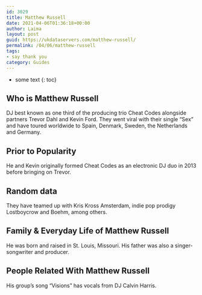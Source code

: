 ```yaml
---
id: 3029
title: Matthew Russell
date: 2021-04-06T01:36:18+00:00
author: Laima
layout: post
guid: https://ukdataservers.com/matthew-russell/
permalink: /04/06/matthew-russell
tags:
- say thank you
category: Guides
---
```


* some text
{: toc}


## Who is Matthew Russell
                  
                  
                  
DJ best known as one third of the producing trio Cheat Codes alongside partners Trevor Dahl and Kevin Ford. They went viral with their single &#8220;Sex&#8221; and have toured worldwide to Spain, Denmark, Sweden, the Netherlands and Germany. 
                  
              
            
              
            
                
                
                
## Prior to Popularity
                  
                  
                  
He and Kevin originally formed Cheat Codes as an electronic DJ duo in 2013 before bringing on Trevor. 
                  
              
            
              
            
                
                
                
## Random data
                  
                  
                  
They have teamed up with Kris Kross Amsterdam, indie pop prodigy Lostboycrow and Boehm, among others.
                  
              
            
              
            
                
                
                
## Family & Everyday Life of Matthew Russell
                  
                  
                  
He was born and raised in St. Louis, Missouri. His father was also a singer-songwriter and producer.
                  
              
            
              
            
                
                
                
## People Related With Matthew Russell
                  
                  
                  
His group&#8217;s song &#8220;Visions&#8221; has vocals from DJ Calvin Harris.
                  
              
            
              
            
                
              
            
              
              
            
            
              
            
          
          
          